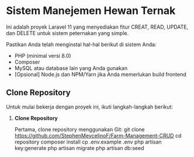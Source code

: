 # Sistem Manejemen Hewan Ternak

Ini adalah proyek Laravel 11 yang menyediakan fitur CREAT, READ, UPDATE, dan DELETE untuk sistem peternakan yang simple.

Pastikan Anda telah menginstal hal-hal berikut di sistem Anda:

-   PHP (minimal versi 8.0)
-   Composer
-   MySQL atau database lain yang Anda gunakan
-   [Opsional] Node.js dan NPM/Yarn jika Anda memerlukan build frontend

## Clone Repository

Untuk mulai bekerja dengan proyek ini, ikuti langkah-langkah berikut:

1.  **Clone Repository**

    Pertama, clone repository menggunakan Git:
    git clone https://github.com/StephenMeycelinoF/Farm-Management-CRUD
    cd repository
    composer install
    cp .env.example .env
    php artisan key:generate
    php artisan migrate
    php artisan db:seed


